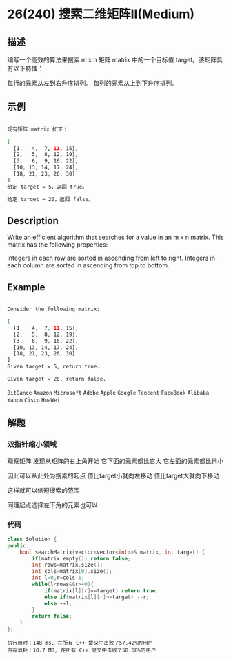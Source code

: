 # 26(240) 搜索二维矩阵Ⅱ(Medium)

## 描述

编写一个高效的算法来搜索 m x n 矩阵 matrix 中的一个目标值 target。该矩阵具有以下特性：

每行的元素从左到右升序排列。
每列的元素从上到下升序排列。

## 示例

```bash

现有矩阵 matrix 如下：

[
  [1,   4,  7, 11, 15],
  [2,   5,  8, 12, 19],
  [3,   6,  9, 16, 22],
  [10, 13, 14, 17, 24],
  [18, 21, 23, 26, 30]
]
给定 target = 5，返回 true。

给定 target = 20，返回 false。

``` 

## Description

Write an efficient algorithm that searches for a value in an m x n matrix. This matrix has the following properties:

Integers in each row are sorted in ascending from left to right.
Integers in each column are sorted in ascending from top to bottom.

## Example

```bash

Consider the following matrix:

[
  [1,   4,  7, 11, 15],
  [2,   5,  8, 12, 19],
  [3,   6,  9, 16, 22],
  [10, 13, 14, 17, 24],
  [18, 21, 23, 26, 30]
]
Given target = 5, return true.

Given target = 20, return false.

```

`BitDance` `Amazon` `Microsoft` `Adobe` `Apple` `Google` `Tencent` `FaceBook` `Alibaba` `Yahoo` `Cisco` `HuaWei`

## 解题

### 双指针缩小领域

观察矩阵 发现从矩阵的右上角开始 它下面的元素都比它大 它左面的元素都比他小 

因此可以从此处为搜索的起点 值比target小就向左移动 值比target大就向下移动

这样就可以缩短搜索的范围 

同理起点选择左下角的元素也可以

### 代码
```C++
class Solution {
public:
    bool searchMatrix(vector<vector<int>>& matrix, int target) {
        if(matrix.empty()) return false;
        int rows=matrix.size();
        int cols=matrix[0].size();
        int l=0,r=cols-1;
        while(l<rows&&r>=0){
            if(matrix[l][r]==target) return true;
            else if(matrix[l][r]>=target) --r;
            else ++l;
        }
        return false;
    }
};
```

```
执行用时：148 ms, 在所有 C++ 提交中击败了57.42%的用户
内存消耗：10.7 MB, 在所有 C++ 提交中击败了58.68%的用户
```

